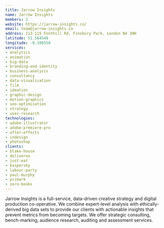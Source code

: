 ```yaml
---
title: Jarrow Insights
name: Jarrow Insights
members: 2
website: https://jarrow-insights.co/
email: team@jarrow-insights.co
address: 113-115 Fonthill Rd, Finsbury Park, London N4 3HH
latitude: 51.564548
longitude: -0.108550
services:
- analytics
- animation
- big-data
- branding-and-identity
- business-analysis
- consultancy
- data-visualisation
- film
- ideation
- graphic-design
- motion-graphics
- seo-optimisation
- strategy
- user-research
technologies:
- adobe-illustrator
- adobe-premiere-pro
- after-effects
- indesign
- photoshop
clients:
- blake-house
- deliveroo
- just-eat
- kaspersky
- labour-party
- paul-murphy
- primark
- zero-books
---
```


Jarrow Insights is a full-service, data-driven creative strategy and
digital production co-operative. We combine expert-level analysis with
ethically-derived big data sets to provide our clients with actionable
insights that prevent metrics from becoming targets. We offer strategic
consulting, bench-marking, audience research, auditing and assessment
services.

